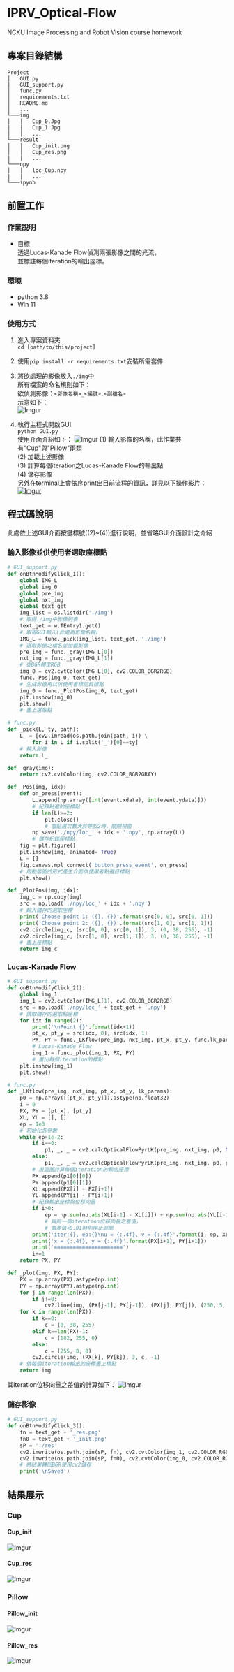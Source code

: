 # IPRV_Optical-Flow
NCKU Image Processing and Robot Vision course homework

## 專案目錄結構
```
Project
│   GUI.py
|   GUI_support.py
│   func.py
│   requirements.txt  
│   README.md      
│   ...    
└───img   
│   │   Cup_0.Jpg
|   |   Cup_1.Jpg
│   │   ...
└───result   
│   │   Cup_init.png
│   │   Cup_res.png
|   |   ...
└───npy  
│   │   loc_Cup.npy
|   |   ...
└───ipynb 
```

## 前置工作
### 作業說明
* 目標\
透過Lucas-Kanade Flow偵測兩張影像之間的光流，\
並標註每個iteration的輸出座標。

### 環境
* python 3.8
* Win 11

### 使用方式
1. 進入專案資料夾\
`cd [path/to/this/project]` 

2. 使用`pip install -r requirements.txt`安裝所需套件

3. 將欲處理的影像放入`./img`中\
   所有檔案的命名規則如下：\
   欲偵測影像：`<影像名稱>_<編號>.<副檔名>`\
   示意如下：\
   ![Imgur](https://i.imgur.com/AjEHsrJ.png)
4. 執行主程式開啟GUI\
`python GUI.py`   
使用介面介紹如下：
![Imgur](https://i.imgur.com/A3fBprm.png)
(1) 輸入影像的名稱，此作業共有"Cup"與"Pillow"兩類\
(2) 加載上述影像\
(3) 計算每個iteration之Lucas-Kanade Flow的輸出點\
(4) 儲存影像\
另外在terminal上會依序print出目前流程的資訊，詳見以下操作影片：\
[![Imgur](https://i.imgur.com/0r4JQVj.png)](https://www.youtube.com/watch?v=K2AEwcPKR8I)

## 程式碼說明
此處依上述GUI介面按鍵標號((2)~(4))進行說明，並省略GUI介面設計之介紹
### 輸入影像並供使用者選取座標點
```py
# GUI_support.py
def onBtnModifyClick_1():
    global IMG_L
    global img_0
    global pre_img
    global nxt_img
    global text_get
    img_list = os.listdir('./img')
    # 取得./img中影像列表
    text_get = w.TEntry1.get()
    # 取得GUI輸入(此處為影像名稱)
    IMG_L = func._pick(img_list, text_get, './img')
    # 選取影像之檔名並加載影像
    pre_img = func._gray(IMG_L[0])
    nxt_img = func._gray(IMG_L[1])
    # 從BGR轉至RGB
    img_0 = cv2.cvtColor(IMG_L[0], cv2.COLOR_BGR2RGB)
    func._Pos(img_0, text_get)
    # 生成影像用以供使用者標記目標點
    img_0 = func._PlotPos(img_0, text_get)
    plt.imshow(img_0)
    plt.show() 
    # 畫上選取點
```
```py
# func.py
def _pick(L, ty, path):
    L_ = [cv2.imread(os.path.join(path, i)) \
        for i in L if i.split('_')[0]==ty]
    # 輸入影像
    return L_

def _gray(img):
    return cv2.cvtColor(img, cv2.COLOR_BGR2GRAY)

def _Pos(img, idx):
    def on_press(event):
        L.append(np.array([int(event.xdata), int(event.ydata)]))
        # 紀錄點選的座標點
        if len(L)>=2: 
            plt.close()
            # 當點選次數大於等於2時，關閉視窗
        np.save('./npy/loc_' + idx + '.npy', np.array(L))
        # 儲存紀錄座標點
    fig = plt.figure()
    plt.imshow(img, animated= True)
    L = []
    fig.canvas.mpl_connect('button_press_event', on_press)
    # 用動態圖的形式產生介面供使用者點選目標點
    plt.show() 

def _PlotPos(img, idx):
    img_c = np.copy(img)
    src = np.load('./npy/loc_' + idx + '.npy')
    # 輸入儲存的選取座標
    print('Choose point 1: ({}, {})'.format(src[0, 0], src[0, 1]))
    print('Choose point 2: ({}, {})'.format(src[1, 0], src[1, 1]))
    cv2.circle(img_c, (src[0, 0], src[0, 1]), 3, (0, 38, 255), -1)
    cv2.circle(img_c, (src[1, 0], src[1, 1]), 3, (0, 38, 255), -1)
    # 畫上座標點
    return img_c
```
### Lucas-Kanade Flow
```py
# GUI_support.py
def onBtnModifyClick_2():
    global img_1
    img_1 = cv2.cvtColor(IMG_L[1], cv2.COLOR_BGR2RGB)
    src = np.load('./npy/loc_' + text_get + '.npy')
    # 讀取儲存的選取點座標
    for idx in range(2):
        print('\nPoint {}'.format(idx+1))
        pt_x, pt_y = src[idx, 0], src[idx, 1]
        PX, PY = func._LKflow(pre_img, nxt_img, pt_x, pt_y, func.lk_params)
        # Lucas-Kanade Flow
        img_1 = func._plot(img_1, PX, PY)
        # 畫出每個iteration的標點
    plt.imshow(img_1)
    plt.show()
```
```py
# func.py
def _LKflow(pre_img, nxt_img, pt_x, pt_y, lk_params):
    p0 = np.array([[pt_x, pt_y]]).astype(np.float32)
    i = 0
    PX, PY = [pt_x], [pt_y]
    XL, YL = [], []
    ep = 1e3
    # 初始化各參數
    while ep>1e-2:
        if i==0:
            p1, _, _ = cv2.calcOpticalFlowPyrLK(pre_img, nxt_img, p0, None, **lk_params)
        else:
            p1, _, _ = cv2.calcOpticalFlowPyrLK(pre_img, nxt_img, p0, p1, flags=cv2.OPTFLOW_USE_INITIAL_FLOW, **lk_params)
        # 用迴圈計算每個iteration的輸出座標
        PX.append(p1[0][0])
        PY.append(p1[0][1])
        XL.append(PX[i] - PX[i+1])
        YL.append(PY[i] - PY[i+1])
        # 紀錄輸出座標與位移向量
        if i>0:
            ep = np.sum(np.abs(XL[i-1] - XL[i])) + np.sum(np.abs(YL[i-1] - YL[i])) 
            # 與前一個iteration位移向量之差值，
            # 當差值<0.01時則停止迴圈
        print('iter:{}, ep:{}\nu = {:.4f}, v = {:.4f}'.format(i, ep, XL[i], YL[i]))
        print('x = {:.4f}, y = {:.4f}'.format(PX[i+1], PY[i+1]))
        print('======================')    
        i+=1    
    return PX, PY    

def _plot(img, PX, PY):
    PX = np.array(PX).astype(np.int)
    PY = np.array(PY).astype(np.int)
    for j in range(len(PX)):
        if j!=0:
            cv2.line(img, (PX[j-1], PY[j-1]), (PX[j], PY[j]), (250, 5, 216), 2)
    for k in range(len(PX)):
        if k==0:
            c = (0, 38, 255)
        elif k==len(PX)-1:
            c = (182, 255, 0)
        else:
            c = (255, 0, 0)
        cv2.circle(img, (PX[k], PY[k]), 3, c, -1) 
    # 依每個iteration輸出的座標畫上標點
    return img
```
其iteration位移向量之差值的計算如下：
![Imgur](https://i.imgur.com/jClPxK4.png)
### 儲存影像
```py
# GUI_support.py
def onBtnModifyClick_3():
    fn = text_get + '_res.png'
    fn0 = text_get + '_init.png'
    sP = './res'
    cv2.imwrite(os.path.join(sP, fn), cv2.cvtColor(img_1, cv2.COLOR_RGB2BGR))
    cv2.imwrite(os.path.join(sP, fn0), cv2.cvtColor(img_0, cv2.COLOR_RGB2BGR))
    # 將結果轉回BGR使用cv2儲存
    print('\nSaved')
```

## 結果展示
### Cup
#### Cup_init
![Imgur](https://i.imgur.com/tjcJT6K.png)
#### Cup_res
![Imgur](https://i.imgur.com/bbVAnq5.png)

### Pillow
#### Pillow_init
![Imgur](https://i.imgur.com/QjhylIa.png)
#### Pillow_res
![Imgur](https://i.imgur.com/zxaF64M.png)

